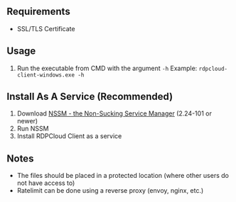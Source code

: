 ## Requirements
- SSL/TLS Certificate

## Usage
1. Run the executable from CMD with the argument `-h`
    Example: `rdpcloud-client-windows.exe -h`

## Install As A Service (Recommended)
1. Download [NSSM - the Non-Sucking Service Manager](https://nssm.cc/) (2.24-101 or newer)
2. Run NSSM
3. Install RDPCloud Client as a service

## Notes
- The files should be placed in a protected location (where other users do not have access to)
- Ratelimit can be done using a reverse proxy (envoy, nginx, etc.)
